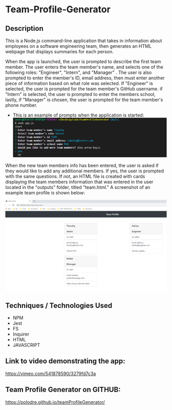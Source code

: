 # Team-Profile-Generator

## Description

This is a Node.js command-line application that takes in information about employees on a software engineering team, then generates an HTML webpage that displays summaries for each person.

When the app is launched, the user is prompted to describe the first team member. The user enters the team member's name, and selects one of the following roles: "Engineer", "Intern", and "Manager" . The user is also prompted to enter the member's ID, email address, then must enter another piece of information based on what role was selected. If "Engineer" is selected, the user is prompted for the team member's GitHub username. if "Intern" is selected, the user is prompted to enter the members school, lastly, if "Manager" is chosen, the user is prompted for the team member's phone number.

- This is an example of prompts when the application is started:
  ![Answered Questions](/images/image1.PNG "Answered Questions")

When the new team members info has been entered, the user is asked if they would like to add any additional members. If yes, the user is prompted with the same questions. If not, an HTML file is created with cards displaying the team members information that was entered in the user located in the "outputs" folder, titled "team.html." A screenshot of an example team profile is shown below:

![Team Members](/images/image2.PNG "Team Members")

## Techniques / Technologies Used

- NPM
- Jest
- FS
- Inquirer
- HTML
- JAVASCRIPT

## Link to video demonstrating the app:

https://vimeo.com/541878590/3279fd7c3a

## Team Profile Generator on GITHUB:

https://polodre.github.io/teamProfileGenerator/
